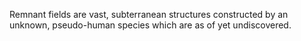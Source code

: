 Remnant fields are vast, subterranean structures constructed by an unknown, pseudo-human species which are as of yet undiscovered.